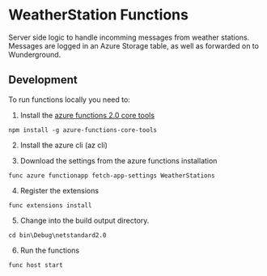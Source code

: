 # WeatherStation Functions

Server side logic to handle incomming messages from weather stations. Messages are logged in an Azure Storage table, as well as forwarded on to Wunderground.

## Development

To run functions locally you need to:

1. Install the [azure functions 2.0 core tools](https://docs.microsoft.com/en-us/azure/azure-functions/functions-run-local#install-the-azure-functions-core-tools)

```command
npm install -g azure-functions-core-tools
```

2. Install the azure cli (az cli)

3. Download the settings from the azure functions installation

```command
func azure functionapp fetch-app-settings WeatherStations
```

4. Register the extensions

```command
func extensions install
```
5. Change into the build output directory.

```command
cd bin\Debug\netstandard2.0
```

6. Run the functions

```command
func host start
```